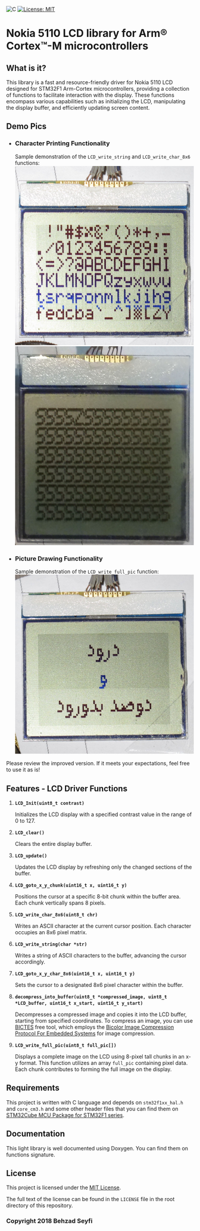 ![C](https://img.shields.io/badge/c-%2300599C.svg?style=for-the-badge&logo=c&logoColor=white)
[![License: MIT](https://img.shields.io/badge/License-MIT-yellow.svg)](https://opensource.org/licenses/MIT)
# Nokia 5110 LCD library for Arm® Cortex™-M microcontrollers

## What is it?
This library is a fast and resource-friendly driver for Nokia 5110 LCD designed for STM32F1 Arm-Cortex microcontrollers, providing a collection of functions to facilitate interaction with the display. These functions encompass various capabilities such as initializing the LCD, manipulating the display buffer, and efficiently updating screen content.

## Demo Pics

- ### Character Printing Functionality
  Sample demonstration of the `LCD_write_string` and `LCD_write_char_8x6` functions:
  ![Sample of `write_char` and `write_string`](./assets/ascii-letters.jpg)
  ![Sample of `write_char` and `write_string`](./assets/nokia-driver.jpg)

- ### Picture Drawing Functionality
  Sample demonstration of the `LCD_write_full_pic` function:
  ![Sample of `LCD_write_full_pic`](./assets/dorood%20o%20do%20sad%20bodorood.jpg)

Please review the improved version. If it meets your expectations, feel free to use it as is!

## Features - LCD Driver Functions

1. **`LCD_Init(uint8_t contrast)`**

   Initializes the LCD display with a specified contrast value in the range of 0 to 127.

2. **`LCD_clear()`**

   Clears the entire display buffer.

3. **`LCD_update()`**

   Updates the LCD display by refreshing only the changed sections of the buffer.

4. **`LCD_goto_x_y_chunk(uint16_t x, uint16_t y)`**

   Positions the cursor at a specific 8-bit chunk within the buffer area. Each chunk vertically spans 8 pixels.

5. **`LCD_write_char_8x6(uint8_t chr)`**

   Writes an ASCII character at the current cursor position. Each character occupies an 8x6 pixel matrix.

6. **`LCD_write_string(char *str)`**

   Writes a string of ASCII characters to the buffer, advancing the cursor accordingly.

7. **`LCD_goto_x_y_char_8x6(uint16_t x, uint16_t y)`**

   Sets the cursor to a designated 8x6 pixel character within the buffer.

8. **`decompress_into_buffer(uint8_t *compressed_image, uint8_t *LCD_buffer, uint16_t x_start, uint16_t y_start)`**

   Decompresses a compressed image and copies it into the LCD buffer, starting from specified coordinates. To compress an image, you can use [BICTES](https://github.com/BSeyfi/BICTES) free tool, which employs the [Bicolor Image Compression Protocol For Embedded Systems](https://github.com/BSeyfi/bicolor-image-compression-protocol-for-embedded-systems) for image compression.

9. **`LCD_write_full_pic(uint8_t full_pic[])`**

   Displays a complete image on the LCD using 8-pixel tall chunks in an x-y format. This function utilizes an array `full_pic` containing pixel data. Each chunk contributes to forming the full image on the display.

## Requirements
This project is written with C language and depends on `stm32f1xx_hal.h` and `core_cm3.h` and some other header files that you can find them on [STM32Cube MCU Package for STM32F1 series](https://www.st.com/en/embedded-software/stm32cubef1.html).


## Documentation
This light library is well documented using Doxygen. You can find them on functions signature.

## License

This project is licensed under the [MIT License](./LICENSE). 

The full text of the license can be found in the `LICENSE` file in the root directory of this repository.

### Copyright 2018 Behzad Seyfi